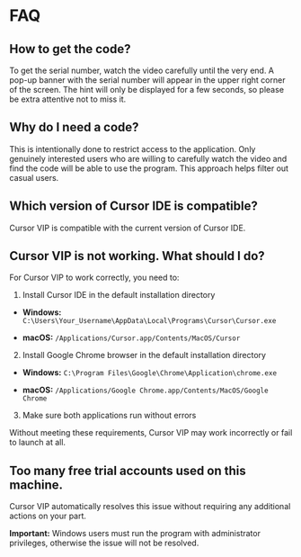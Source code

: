 # FAQ

## How to get the code?

To get the serial number, watch the video carefully until the very end. A pop-up banner with the serial number will appear in the upper right corner of the screen. The hint will only be displayed for a few seconds, so please be extra attentive not to miss it.

## Why do I need a code?
This is intentionally done to restrict access to the application. Only genuinely interested users who are willing to carefully watch the video and find the code will be able to use the program. This approach helps filter out casual users.

## Which version of Cursor IDE is compatible?

Cursor VIP is compatible with the current version of Cursor IDE.

## Cursor VIP is not working. What should I do?

For Cursor VIP to work correctly, you need to:

1. Install Cursor IDE in the default installation directory

- **Windows:**
`C:\Users\Your_Username\AppData\Local\Programs\Cursor\Cursor.exe`

- **macOS:**
`/Applications/Cursor.app/Contents/MacOS/Cursor`

2. Install Google Chrome browser in the default installation directory

- **Windows:**
`C:\Program Files\Google\Chrome\Application\chrome.exe`

- **macOS:**
`/Applications/Google Chrome.app/Contents/MacOS/Google Chrome`

3. Make sure both applications run without errors

Without meeting these requirements, Cursor VIP may work incorrectly or fail to launch at all.

## Too many free trial accounts used on this machine.

Cursor VIP automatically resolves this issue without requiring any additional actions on your part.

**Important:** Windows users must run the program with administrator privileges, otherwise the issue will not be resolved.